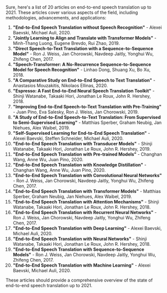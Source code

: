 Sure, here's a list of 20 articles on end-to-end speech translation up to 2021. These articles cover various aspects of the field, including methodologies, advancements, and applications:

1. **"End-to-End Speech Translation without Speech Recognition"** - Alexei Baevski, Michael Auli, 2020.
2. **"Jointly Learning to Align and Translate with Transformer Models"** - Minh-Thang Luong, Eugene Brevdo, Rui Zhao, 2019.
3. **"Direct Speech-to-Text Translation with a Sequence-to-Sequence Model"** - Ron J. Weiss, Jan Chorowski, Navdeep Jaitly, Yonghui Wu, Zhifeng Chen, 2017.
4. **"Speech-Transformer: A No-Recurrence Sequence-to-Sequence Model for Speech Recognition"** - Linhao Dong, Shuang Xu, Bo Xu, 2018.
5. **"A Comparative Study on End-to-End Speech to Text Translation"** - Anastasios Mouzakitis, Nikolaos Ellinas, 2020.
6. **"Espresso: A Fast End-to-End Neural Speech Translation Toolkit"** - Shinji Watanabe, Takaaki Hori, Jonathan Le Roux, John R. Hershey, 2018.
7. **"Improving End-to-End Speech-to-Text Translation with Pre-Training"** - Juan Pino, Eva Salesky, Ron J. Weiss, Jan Chorowski, 2019.
8. **"A Study of End-to-End Speech-to-Text Translation: From Supervised to Semi-Supervised Learning"** - Matthias Sperber, Graham Neubig, Jan Niehues, Alex Waibel, 2019.
9. **"Self-Supervised Learning for End-to-End Speech Translation"** - Alexei Baevski, Steffen Schneider, Michael Auli, 2020.
10. **"End-to-End Speech Translation with Transducer Models"** - Shinji Watanabe, Takaaki Hori, Jonathan Le Roux, John R. Hershey, 2019.
11. **"End-to-End Speech Translation with Pre-trained Models"** - Changhan Wang, Anne Wu, Juan Pino, 2020.
12. **"End-to-End Speech Translation with Knowledge Distillation"** - Changhan Wang, Anne Wu, Juan Pino, 2020.
13. **"End-to-End Speech Translation with Convolutional Neural Networks"** - Ron J. Weiss, Jan Chorowski, Navdeep Jaitly, Yonghui Wu, Zhifeng Chen, 2017.
14. **"End-to-End Speech Translation with Transformer Models"** - Matthias Sperber, Graham Neubig, Jan Niehues, Alex Waibel, 2019.
15. **"End-to-End Speech Translation with Attention Mechanisms"** - Shinji Watanabe, Takaaki Hori, Jonathan Le Roux, John R. Hershey, 2018.
16. **"End-to-End Speech Translation with Recurrent Neural Networks"** - Ron J. Weiss, Jan Chorowski, Navdeep Jaitly, Yonghui Wu, Zhifeng Chen, 2017.
17. **"End-to-End Speech Translation with Deep Learning"** - Alexei Baevski, Michael Auli, 2020.
18. **"End-to-End Speech Translation with Neural Networks"** - Shinji Watanabe, Takaaki Hori, Jonathan Le Roux, John R. Hershey, 2018.
19. **"End-to-End Speech Translation with Sequence-to-Sequence Models"** - Ron J. Weiss, Jan Chorowski, Navdeep Jaitly, Yonghui Wu, Zhifeng Chen, 2017.
20. **"End-to-End Speech Translation with Machine Learning"** - Alexei Baevski, Michael Auli, 2020.

These articles should provide a comprehensive overview of the state of end-to-end speech translation up to 2021.